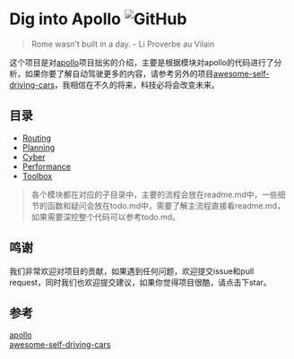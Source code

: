 # Dig into Apollo ![GitHub](https://img.shields.io/github/license/daohu527/Dig-into-Apollo.svg?style=popout)

> Rome wasn't built in a day. - Li Proverbe au Vilain

这个项目是对[apollo](https://github.com/ApolloAuto/apollo)项目拙劣的介绍，主要是根据模块对apollo的代码进行了分析，如果你要了解自动驾驶更多的内容，请参考另外的项目[awesome-self-driving-cars](https://github.com/daohu527/awesome-self-driving-cars)，我相信在不久的将来，科技必将会改变未来。  


## 目录
- [Routing](https://github.com/daohu527/Dig-into-Apollo/tree/master/routing#dig-into-apollo---routing-)
- [Planning](https://github.com/daohu527/Dig-into-Apollo/tree/master/planning#dig-into-apollo---planning-)
- [Cyber](https://github.com/daohu527/Dig-into-Apollo/tree/master/cyber#dig-into-apollo---cyber-)
- [Performance](https://github.com/daohu527/Dig-into-Apollo/tree/master/performance#table-of-contents)
- [Toolbox](https://github.com/daohu527/Dig-into-Apollo/tree/master/toolbox#toolbox)



> 各个模块都在对应的子目录中，主要的流程会放在readme.md中，一些细节的函数和疑问会放在todo.md中，需要了解主流程直接看readme.md，如果需要深挖整个代码可以参考todo.md。
## 鸣谢
我们非常欢迎对项目的贡献，如果遇到任何问题，欢迎提交issue和pull request，同时我们也欢迎提交建议，如果你觉得项目很酷，请点击下star。



## 参考
[apollo](https://github.com/ApolloAuto/apollo)  
[awesome-self-driving-cars](https://github.com/daohu527/awesome-self-driving-cars)  

